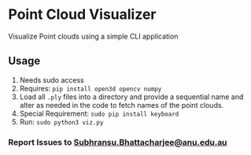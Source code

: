 # Point Cloud Visualizer

Visualize Point clouds using a simple CLI application

## Usage

1. Needs sudo access
2. Requires: `pip install open3d opencv numpy`
3. Load all `.ply` files into a directory and provide a sequential name and alter as needed in the code to fetch names of the point clouds. 
4. Special Requirement: `sudo pip install keyboard`
5. Run: `sudo python3 viz.py`

### Report Issues to Subhransu.Bhattacharjee@anu.edu.au
